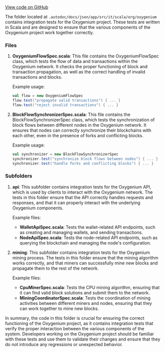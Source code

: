 [View code on GitHub](https://github.com/oxygenium/oxygenium/.autodoc/docs/json/app/src/it/scala/org/oxygenium)

The folder located at `.autodoc/docs/json/app/src/it/scala/org/oxygenium` contains integration tests for the Oxygenium project. These tests are written in Scala and are designed to ensure that the various components of the Oxygenium project work together correctly.

### Files

1. **OxygeniumFlowSpec.scala**: This file contains the OxygeniumFlowSpec class, which tests the flow of data and transactions within the Oxygenium network. It checks the proper functioning of block and transaction propagation, as well as the correct handling of invalid transactions and blocks.

   Example usage:

   ```scala
   val flow = new OxygeniumFlowSpec
   flow.test("propagate valid transactions") { ... }
   flow.test("reject invalid transactions") { ... }
   ```

2. **BlockFlowSynchronizerSpec.scala**: This file contains the BlockFlowSynchronizerSpec class, which tests the synchronization of block flows between different nodes in the Oxygenium network. It ensures that nodes can correctly synchronize their blockchains with each other, even in the presence of forks and conflicting blocks.

   Example usage:

   ```scala
   val synchronizer = new BlockFlowSynchronizerSpec
   synchronizer.test("synchronize block flows between nodes") { ... }
   synchronizer.test("handle forks and conflicting blocks") { ... }
   ```

### Subfolders

1. **api**: This subfolder contains integration tests for the Oxygenium API, which is used by clients to interact with the Oxygenium network. The tests in this folder ensure that the API correctly handles requests and responses, and that it can properly interact with the underlying Oxygenium components.

   Example files:

   - **WalletApiSpec.scala**: Tests the wallet-related API endpoints, such as creating and managing wallets, and sending transactions.
   - **NodeApiSpec.scala**: Tests the node-related API endpoints, such as querying the blockchain and managing the node's configuration.

2. **mining**: This subfolder contains integration tests for the Oxygenium mining process. The tests in this folder ensure that the mining algorithm works correctly, and that miners can successfully mine new blocks and propagate them to the rest of the network.

   Example files:

   - **CpuMinerSpec.scala**: Tests the CPU mining algorithm, ensuring that it can find valid block solutions and submit them to the network.
   - **MiningCoordinatorSpec.scala**: Tests the coordination of mining activities between different miners and nodes, ensuring that they can work together to mine new blocks.

In summary, the code in this folder is crucial for ensuring the correct functioning of the Oxygenium project, as it contains integration tests that verify the proper interaction between the various components of the system. Developers working on the Oxygenium project should be familiar with these tests and use them to validate their changes and ensure that they do not introduce any regressions or unexpected behavior.
